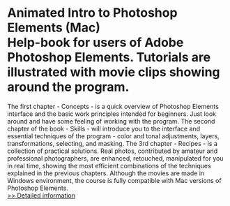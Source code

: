 # Animated Intro to Photoshop Elements (Mac)<br />Help-book for users of Adobe Photoshop Elements. Tutorials are illustrated with movie clips showing around the program.
The first chapter - Concepts - is a quick overview of Photoshop Elements interface and the basic work principles intended for beginners. Just look around and have some feeling of working with the program.
The second chapter of the book - Skills - will introduce you to the interface and essential techniques of the program - color and tonal adjustments, layers, transformations, selecting, and masking.
The 3rd chapter - Recipes - is a collection of practical solutions. Real photos, contributed by amateur and professional photographers, are enhanced, retouched, manipulated for you in real time, showing the most efficient combinations of the techniques explained in the previous chapters.
Although the movies are made in Windows environment, the course is fully compatible with Mac versions of Photoshop Elements.<br />[>> Detailed information](https://secure.shareit.com/shareit/product.html?productid=300293589&affiliateid=200057808)